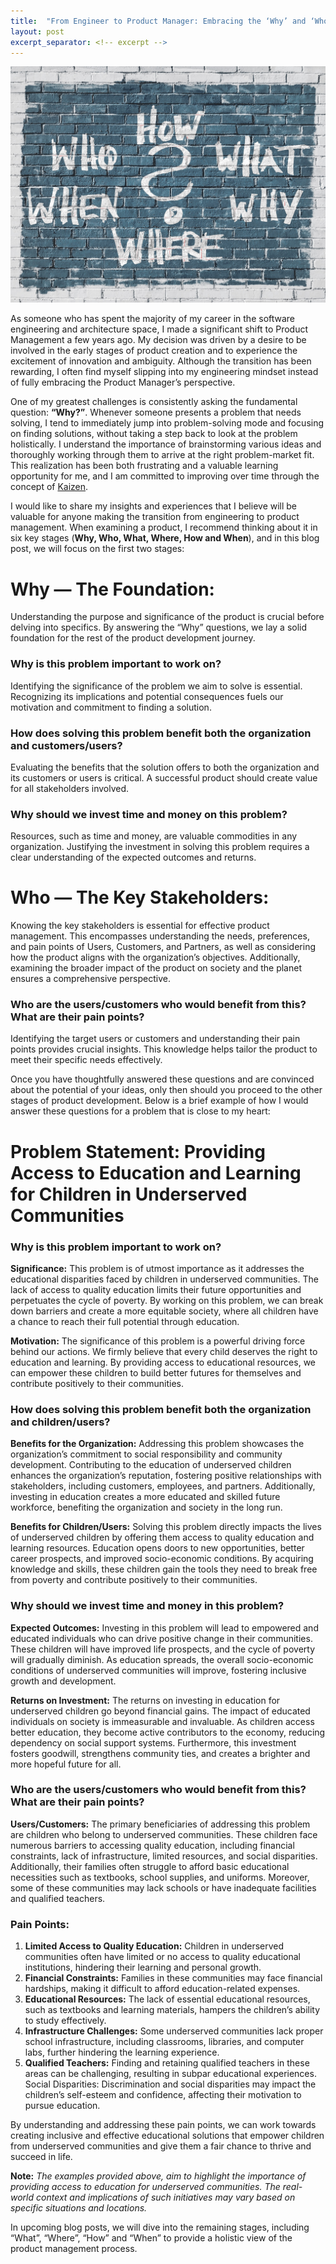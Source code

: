 ```yaml
---
title:  "From Engineer to Product Manager: Embracing the ‘Why’ and ‘Who’ Mindset"
layout: post
excerpt_separator: <!-- excerpt -->
---
```


![Why and Who](/assets/images/pm1-why.jpg)

As someone who has spent the majority of my career in the software engineering and architecture space, I made a significant shift to Product Management a few years ago. My decision was driven by a desire to be involved in the early stages of product creation and to experience the excitement of innovation and ambiguity. Although the transition has been rewarding, I often find myself slipping into my engineering mindset instead of fully embracing the Product Manager’s perspective.  

One of my greatest challenges is consistently asking the fundamental question: **“Why?”**. Whenever someone presents a problem that needs solving, I tend to immediately jump into problem-solving mode and focusing on finding solutions, without taking a step back to look at the problem holistically. I understand the importance of brainstorming various ideas and thoroughly working through them to arrive at the right problem-market fit. This realization has been both frustrating and a valuable learning opportunity for me, and I am committed to improving over time through the concept of [Kaizen](https://en.wikipedia.org/wiki/Kaizen).  

I would like to share my insights and experiences that I believe will be valuable for anyone making the transition from engineering to product management. When examining a product, I recommend thinking about it in six key stages (**Why, Who, What, Where, How and When**), and in this blog post, we will focus on the first two stages:  

<!-- excerpt -->

# Why — The Foundation:
Understanding the purpose and significance of the product is crucial before delving into specifics. By answering the “Why” questions, we lay a solid foundation for the rest of the product development journey.  

### Why is this problem important to work on?
Identifying the significance of the problem we aim to solve is essential. Recognizing its implications and potential consequences fuels our motivation and commitment to finding a solution.  

### How does solving this problem benefit both the organization and customers/users?
Evaluating the benefits that the solution offers to both the organization and its customers or users is critical. A successful product should create value for all stakeholders involved.  

### Why should we invest time and money on this problem?
Resources, such as time and money, are valuable commodities in any organization. Justifying the investment in solving this problem requires a clear understanding of the expected outcomes and returns.  

# Who — The Key Stakeholders:
Knowing the key stakeholders is essential for effective product management. This encompasses understanding the needs, preferences, and pain points of Users, Customers, and Partners, as well as considering how the product aligns with the organization’s objectives. Additionally, examining the broader impact of the product on society and the planet ensures a comprehensive perspective.  

### Who are the users/customers who would benefit from this? What are their pain points?
Identifying the target users or customers and understanding their pain points provides crucial insights. This knowledge helps tailor the product to meet their specific needs effectively.  

Once you have thoughtfully answered these questions and are convinced about the potential of your ideas, only then should you proceed to the other stages of product development. Below is a brief example of how I would answer these questions for a problem that is close to my heart:  

# Problem Statement: Providing Access to Education and Learning for Children in Underserved Communities
### Why is this problem important to work on?
**Significance:** This problem is of utmost importance as it addresses the educational disparities faced by children in underserved communities. The lack of access to quality education limits their future opportunities and perpetuates the cycle of poverty. By working on this problem, we can break down barriers and create a more equitable society, where all children have a chance to reach their full potential through education.  

**Motivation:** The significance of this problem is a powerful driving force behind our actions. We firmly believe that every child deserves the right to education and learning. By providing access to educational resources, we can empower these children to build better futures for themselves and contribute positively to their communities.  

### How does solving this problem benefit both the organization and children/users?
**Benefits for the Organization:** Addressing this problem showcases the organization’s commitment to social responsibility and community development. Contributing to the education of underserved children enhances the organization’s reputation, fostering positive relationships with stakeholders, including customers, employees, and partners. Additionally, investing in education creates a more educated and skilled future workforce, benefiting the organization and society in the long run.  

**Benefits for Children/Users:** Solving this problem directly impacts the lives of underserved children by offering them access to quality education and learning resources. Education opens doors to new opportunities, better career prospects, and improved socio-economic conditions. By acquiring knowledge and skills, these children gain the tools they need to break free from poverty and contribute positively to their communities.  

### Why should we invest time and money in this problem?
**Expected Outcomes:** Investing in this problem will lead to empowered and educated individuals who can drive positive change in their communities. These children will have improved life prospects, and the cycle of poverty will gradually diminish. As education spreads, the overall socio-economic conditions of underserved communities will improve, fostering inclusive growth and development.  

**Returns on Investment:** The returns on investing in education for underserved children go beyond financial gains. The impact of educated individuals on society is immeasurable and invaluable. As children access better education, they become active contributors to the economy, reducing dependency on social support systems. Furthermore, this investment fosters goodwill, strengthens community ties, and creates a brighter and more hopeful future for all.  

### Who are the users/customers who would benefit from this? What are their pain points?
**Users/Customers:** The primary beneficiaries of addressing this problem are children who belong to underserved communities. These children face numerous barriers to accessing quality education, including financial constraints, lack of infrastructure, limited resources, and social disparities. Additionally, their families often struggle to afford basic educational necessities such as textbooks, school supplies, and uniforms. Moreover, some of these communities may lack schools or have inadequate facilities and qualified teachers.  

### Pain Points:
1. **Limited Access to Quality Education:** Children in underserved communities often have limited or no access to quality educational institutions, hindering their learning and personal growth.
2. **Financial Constraints:** Families in these communities may face financial hardships, making it difficult to afford education-related expenses.
3. **Educational Resources:** The lack of essential educational resources, such as textbooks and learning materials, hampers the children’s ability to study effectively.
4. **Infrastructure Challenges:** Some underserved communities lack proper school infrastructure, including classrooms, libraries, and computer labs, further hindering the learning experience.
5. **Qualified Teachers:** Finding and retaining qualified teachers in these areas can be challenging, resulting in subpar educational experiences.
Social Disparities: Discrimination and social disparities may impact the children’s self-esteem and confidence, affecting their motivation to pursue education.  

By understanding and addressing these pain points, we can work towards creating inclusive and effective educational solutions that empower children from underserved communities and give them a fair chance to thrive and succeed in life.  

**Note:** *The examples provided above, aim to highlight the importance of providing access to education for underserved communities. The real-world context and implications of such initiatives may vary based on specific situations and locations.*  

In upcoming blog posts, we will dive into the remaining stages, including “What”, “Where”, “How” and “When” to provide a holistic view of the product management process.